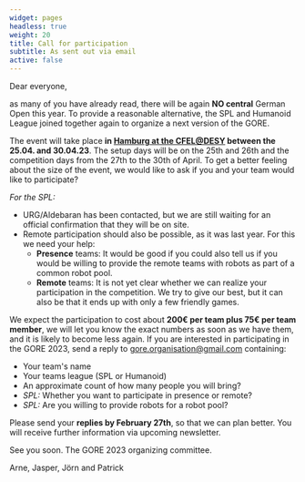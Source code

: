 ```yaml
---
widget: pages
headless: true
weight: 20
title: Call for participation
subtitle: As sent out via email
active: false
---
```


Dear everyone,

as many of you have already read, there will be again **NO central** German Open this year. To provide a reasonable alternative, the SPL and Humanoid League joined together again to organize a next version of the GORE. 

The event will take place **in [Hamburg at the CFEL@DESY](https://www.desy.de/research/cooperations__institutes/cfel/index_eng.html) between the 25.04. and 30.04.23**.
The setup days will be on the 25th and 26th and the competition days from the 27th to the 30th of April.
To get a better feeling about the size of the event, we would like to ask if you and your team would like to participate?

_For the SPL:_
- URG/Aldebaran has been contacted, but we are still waiting for an official confirmation that they will be on site.
- Remote participation should also be possible, as it was last year. For this we need your help:
    - **Presence** teams: It would be good if you could also tell us if you would be willing to provide the remote teams with robots as part of a common robot pool. 
    - **Remote** teams: It is not yet clear whether we can realize your participation in the competition. We try to give our best, but it can also be that it ends up with only a few friendly games. 

We expect the participation to cost about **200€ per team plus 75€ per team member**, we will let you know the exact numbers as soon as we have them, and it is likely to become less again.
If you are interested in participating in the GORE 2023, send a reply to gore.organisation@gmail.com containing:

- Your team's name
- Your teams league (SPL or Humanoid)
- An approximate count of how many people you will bring?
- _SPL:_ Whether you want to participate in presence or remote?
- _SPL:_ Are you willing to provide robots for a robot pool?

Please send your **replies by February 27th**, so that we can plan better.
You will receive further information via upcoming newsletter.

See you soon. The GORE 2023 organizing committee.

Arne, Jasper, Jörn and Patrick
